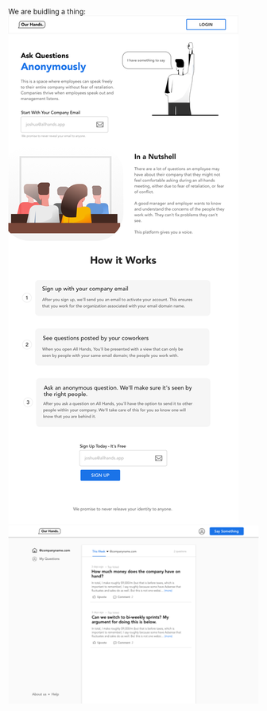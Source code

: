 We are buidling a thing:
![landing][landing]
![app-view][app-view]

[landing]: https://raw.githubusercontent.com/ledbetterljoshua/ourhands/master/resources/ourhands-landing.png?token=ABSBGNPNBLEKYLO5QZTC6R25U63HM "Our Hands Landing"
[app-view]: https://raw.githubusercontent.com/ledbetterljoshua/ourhands/master/resources/ourhands-app-view.png?token=ABSBGNMUDYIG7JXPTZO4LNS5U63IW "Our Hands App View"
